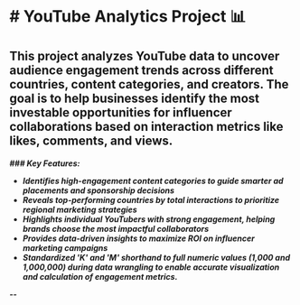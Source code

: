 <h1># YouTube Analytics Project 📊</h1>

<h2>This project analyzes YouTube data to uncover audience engagement trends across different countries, content categories, and creators. The goal is to help businesses identify the most investable opportunities for influencer collaborations based on interaction metrics like likes, comments, and views.</h4>

<h5>### Key Features:<ul>
<li> Identifies high-engagement content categories to guide smarter ad placements and sponsorship decisions</li>
<li> Reveals top-performing countries by total interactions to prioritize regional marketing strategies</li>
<li> Highlights individual YouTubers with strong engagement, helping brands choose the most impactful collaborators</li>
<li> Provides data-driven insights to maximize ROI on influencer marketing campaigns
</li>
<li> Standardized 'K' and 'M' shorthand to full numeric values (1,000 and 1,000,000) during data wrangling to enable accurate visualization and calculation of engagement metrics.</li></ul>
--
</h5>
